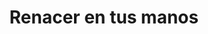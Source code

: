 ---
title: "Renacer en tus manos"
url: /las-rozas-de-madrid/renacer-en-tus-manos/
shop: Kosmetik
---